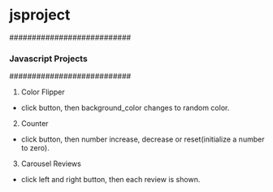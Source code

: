 # jsproject


###########################
### Javascript Projects ###
###########################

1. Color Flipper
 - click button, then background_color changes to random color.
2. Counter
 - click button, then number increase, decrease or reset(initialize a number to zero).
3. Carousel Reviews
 - click left and right button, then each review is shown.
